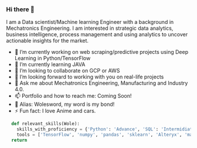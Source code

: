 ### Hi there 👋
I am a Data scientist/Machine learning Engineer with a background in Mechatronics Engineering. I am interested in strategic data analytics, business intelligence, process management and using analytics to uncover actionable insights for the market.

- 🔭 I’m currently working on web scraping/predictive projects using Deep Learning in Python/TensorFlow
- 🌱 I’m currently learning JAVA
- 👯 I’m looking to collaborate on GCP or AWS
- 🤔 I’m looking forward to working with you on real-life projects
- 💬 Ask me about Mechatronics Engineering, Manufacturing and Industry 4.0.
- 📫 Portfolio and how to reach me: Coming Soon!
- 🤔 Alias: Wolesword, my word is my bond!
- ⚡ Fun fact: I love Anime and cars.

``` python
  def relevant_skills(Wole):
    skills_with_proficiency = {'Python': 'Advance', 'SQL': 'Intermidiate', 'ML_DL': 'Intermidiate', 'HTML & CSS': 'Intermediate', 'JAVA': 'Intermediate'}
    tools = ['TensorFlow', 'numpy', 'pandas', 'sklearn', 'Alteryx', 'matplotlib', 'PowerBI', 'tableau']
  return 
```
